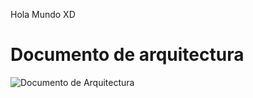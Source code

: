 Hola Mundo XD

# Documento de arquitectura

![Documento de Arquitectura](https://github.com/Om4r1nX2002/Mystery-Inc-proyecto/blob/patch-3/Coffitam_Logo.png?raw=true)
